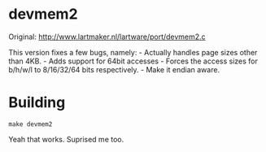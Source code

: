 # devmem2

Original: http://www.lartmaker.nl/lartware/port/devmem2.c

This version fixes a few bugs, namely:
	- Actually handles page sizes other than 4KB.
	- Adds support for 64bit accesses
	- Forces the access sizes for b/h/w/l to 8/16/32/64 bits respectively.
	- Make it endian aware.

# Building

```
make devmem2
```

Yeah that works. Suprised me too.
